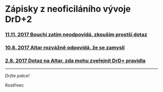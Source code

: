 # Zápisky z neoficiláního vývoje DrD+2

### [11.11. 2017 Bouchi zatím neodpovídá, zkouším prostší dotaz](clanky/11-11-2017-zkracuji_dotaz_na_snizeni_latky_pro_odpoved.md)
### [10.8. 2017 Altar rozvážně odpovídá, že se zamyslí](clanky/10-8-2017-bouchi_slibuje_ze_se_nad_tim_zamysli.md)
### [2.8. 2017 Dotaz na Altar, zda mohu zveřejnit DrD+ pravidla](clanky/2-8-2017-ptam_se_bouchiho_zda_muzu_zverejnit_drdplus_html.md)

---

*Držte palce!*

Kostřivec